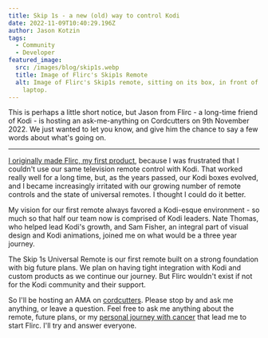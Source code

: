 ```yaml
---
title: Skip 1s - a new (old) way to control Kodi
date: 2022-11-09T10:40:29.196Z
author: Jason Kotzin
tags:
  - Community
  - Developer
featured_image:
  src: /images/blog/skip1s.webp
  title: Image of Flirc's Skip1s Remote
  alt: Image of Flirc's Skip1s remote, sitting on its box, in front of an open
    laptop.
---
```

This is perhaps a little short notice, but Jason from Flirc - a long-time friend of Kodi - is hosting an ask-me-anything on Cordcutters on 9th November 2022. We just wanted to let you know, and give him the chance to say a few words about what's going on.

- - -

[I originally made Flirc, my first product](https://kodi.tv/article/flirc-new-old-way-control-xbmc/), because I was frustrated that I couldn't use our same television remote control with Kodi. That worked really well for a long time, but, as the years passed, our Kodi boxes evolved, and I became increasingly irritated with our growing number of remote controls and the state of universal remotes. I thought I could do it better.

My vision for our first remote always favored a Kodi-esque environment - so much so that half our team now is comprised of Kodi leaders. Nate Thomas, who helped lead Kodi's growth, and Sam Fisher, an integral part of visual design and Kodi animations, joined me on what would be a three year journey.

The Skip 1s Universal Remote is our first remote built on a strong foundation with big future plans. We plan on having tight integration with Kodi and custom products as we continue our journey. But Flirc wouldn't exist if not for the Kodi community and their support.

So I'll be hosting an AMA on [cordcutters](https://www.reddit.com/r/cordcutters/comments/yovebc/im_jason_kotzin_ceo_and_founder_of_flirc_maker_of/). Please stop by and ask me anything, or leave a question. Feel free to ask me anything about the remote, future plans, or my [personal journey with cancer](https://flirc.tv/pages/about) that lead me to start Flirc. I'll try and answer everyone.